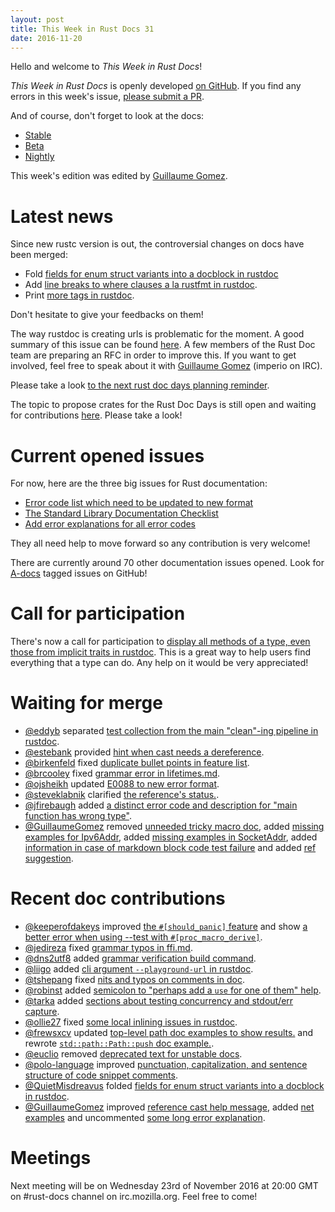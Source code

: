 ```yaml
---
layout: post
title: This Week in Rust Docs 31
date: 2016-11-20
---
```


Hello and welcome to *This Week in Rust Docs*!

*This Week in Rust Docs* is openly developed [on GitHub](https://github.com/GuillaumeGomez/this-week-in-rust-docs).
If you find any errors in this week's issue, [please submit a PR](https://github.com/GuillaumeGomez/this-week-in-rust-docs/pulls).

And of course, don't forget to look at the docs:

* [Stable](https://doc.rust-lang.org/)
* [Beta](http://doc.rust-lang.org/beta/)
* [Nightly](http://doc.rust-lang.org/nightly/)

This week's edition was edited by [Guillaume Gomez](https://github.com/GuillaumeGomez).

# Latest news

Since new rustc version is out, the controversial changes on docs have been merged:

 * Fold [fields for enum struct variants into a docblock in rustdoc](https://github.com/rust-lang/rust/pull/37728)
 * Add [line breaks to where clauses a la rustfmt in rustdoc](https://github.com/rust-lang/rust/pull/37190).
 * Print [more tags in rustdoc](https://github.com/rust-lang/rust/pull/37134).

Don't hesitate to give your feedbacks on them!


The way rustdoc is creating urls is problematic for the moment. A good summary of this issue can be found [here](https://github.com/rust-lang/rust/issues/36417). A few members of the Rust Doc team are preparing an RFC in order to improve this. If you want to get involved, feel free to speak about it with [Guillaume Gomez](https://github.com/GuillaumeGomez) (imperio on IRC).

Please take a look [to the next rust doc days planning reminder](https://users.rust-lang.org/t/reminder-planning-the-next-rust-doc-days/6901).

The topic to propose crates for the Rust Doc Days is still open and waiting for contributions [here](https://users.rust-lang.org/t/call-for-proposals-for-next-rust-doc-days-crates/6685). Please take a look!

# Current opened issues

For now, here are the three big issues for Rust documentation:

* [Error code list which need to be updated to new format](https://github.com/rust-lang/rust/issues/35233)
* [The Standard Library Documentation Checklist](https://github.com/rust-lang/rust/issues/29329)
* [Add error explanations for all error codes](https://github.com/rust-lang/rust/issues/32777)

They all need help to move forward so any contribution is very welcome!

There are currently around 70 other documentation issues opened. Look for [A-docs](https://github.com/rust-lang/rust/issues?q=is%3Aopen+is%3Aissue+label%3AA-docs) tagged issues on GitHub!

# Call for participation

There's now a call for participation to [display all methods of a type, even those from implicit traits in rustdoc](https://github.com/rust-lang/rust/issues/33772). This is a great way to help users find everything that a type can do. Any help on it would be very appreciated!

# Waiting for merge

* [@eddyb](https://github.com/eddyb) separated [test collection from the main "clean"-ing pipeline in rustdoc](https://github.com/rust-lang/rust/pull/37890).
* [@estebank](https://github.com/estebank) provided [hint when cast needs a dereference](https://github.com/rust-lang/rust/pull/37442).
* [@birkenfeld](https://github.com/birkenfeld) fixed [duplicate bullet points in feature list](https://github.com/rust-lang/rust/pull/37876).
* [@brcooley](https://github.com/brcooley) fixed [grammar error in lifetimes.md](https://github.com/rust-lang/rust/pull/37840).
* [@ojsheikh](https://github.com/ojsheikh) updated [E0088 to new error format](https://github.com/rust-lang/rust/pull/37835).
* [@steveklabnik](https://github.com/steveklabnik) clarified [the reference's status.](https://github.com/rust-lang/rust/pull/37836).
* [@jfirebaugh](https://github.com/jfirebaugh) added [a distinct error code and description for "main function has wrong type"](https://github.com/rust-lang/rust/pull/37242).
* [@GuillaumeGomez](https://github.com/GuillaumeGomez) removed [unneeded tricky macro doc](https://github.com/rust-lang/rust/pull/37870), added [missing examples for Ipv6Addr](https://github.com/rust-lang/rust/pull/37859), added [missing examples in SocketAddr](https://github.com/rust-lang/rust/pull/37880), added [information in case of markdown block code test failure](https://github.com/rust-lang/rust/pull/36320) and added [ref suggestion](https://github.com/rust-lang/rust/pull/37658).

# Recent doc contributions

* [@keeperofdakeys](https://github.com/keeperofdakeys) improved [the `#[should_panic]` feature](https://github.com/rust-lang/rust/pull/37749) and show [a better error when using --test with `#[proc_macro_derive]`](https://github.com/rust-lang/rust/pull/37826).
* [@jedireza](https://github.com/jedireza) fixed [grammar typos in ffi.md](https://github.com/rust-lang/rust/pull/37743).
* [@dns2utf8](https://github.com/dns2utf8) added [grammar verification build command](https://github.com/rust-lang/rust/pull/37607).
* [@liigo](https://github.com/liigo) added [cli argument `--playground-url` in rustdoc](https://github.com/rust-lang/rust/pull/37763).
* [@tshepang](https://github.com/tshepang) fixed [nits and typos on comments in doc](https://github.com/rust-lang/rust/pull/37821).
* [@robinst](https://github.com/robinst) added [semicolon to "perhaps add a `use` for one of them" help](https://github.com/rust-lang/rust/pull/37759).
* [@tarka](https://github.com/tarka) added [sections about testing concurrency and stdout/err capture](https://github.com/rust-lang/rust/pull/37766).
* [@ollie27](https://github.com/ollie27) fixed [some local inlining issues in rustdoc](https://github.com/rust-lang/rust/pull/37773).
* [@frewsxcv](https://github.com/frewsxcv) updated [top-level path doc examples to show results.](https://github.com/rust-lang/rust/pull/37774) and rewrote [`std::path::Path::push` doc example.](https://github.com/rust-lang/rust/pull/37754).
* [@euclio](https://github.com/euclio) removed [deprecated text for unstable docs](https://github.com/rust-lang/rust/pull/37758).
* [@polo-language](https://github.com/polo-language) improved [punctuation, capitalization, and sentence structure of code snippet comments](https://github.com/rust-lang/rust/pull/37755).
* [@QuietMisdreavus](https://github.com/QuietMisdreavus) folded [fields for enum struct variants into a docblock in rustdoc](https://github.com/rust-lang/rust/pull/37728).
* [@GuillaumeGomez](https://github.com/GuillaumeGomez) improved [reference cast help message](https://github.com/rust-lang/rust/pull/37375), added [net examples](https://github.com/rust-lang/rust/pull/37806) and uncommented [some long error explanation](https://github.com/rust-lang/rust/pull/37757).

# Meetings

Next meeting will be on Wednesday 23rd of November 2016 at 20:00 GMT on #rust-docs channel on irc.mozilla.org. Feel free to come!
